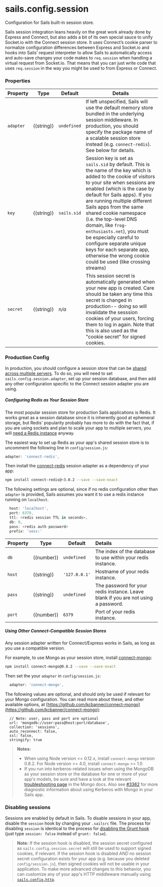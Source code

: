 # sails.config.session

Configuration for Sails built-in session store.

Sails session integration leans heavily on the great work already done by Express and Connect, but also adds
a bit of its own special sauce to unify Socket.io with the Connect session store. It uses Connect&rsquo;s
cookie parser to normalize configuration differences between Express and Socket.io and hooks into Sails&rsquo;
request interpreter to allow Sails to automatically access and auto-save changes your code makes to `req.session`
when handling a virtual request from Socket.io. That means that you can just write code that uses `req.session`
in the way you might be used to from Express or Connect.



### Properties

| Property    | Type       | Default   | Details |
|-------------|:----------:|-----------|---------|
| `adapter` | ((string)) | `undefined` | If left unspecified, Sails will use the default memory store bundled in the underlying session middleware.   In production, you should specify the package name of a scalable session store instead (e.g. `connect-redis`).  See below for details. 
| `key`        | ((string))       | `sails.sid`      | Session key is set as `sails.sid` by default. This is the name of the key which is added to the cookie of visitors to your site when sessions are enabled (which is the case by default for Sails apps). If you are running multiple different Sails apps from the same shared cookie namespace (i.e. the top-level DNS domain, like `frog-enthusiasts.net`), you must be especially careful to configure separate unique keys for each separate app, otherwise the wrong cookie could be used (like crossing streams)
| `secret` | ((string))| _n/a_     | This session secret is automatically generated when your new app is created. Care should be taken any time this secret is changed in production-- doing so will invalidate the sesssion cookies of your users, forcing them to log in again.  Note that this is also used as the "cookie secret" for signed cookies.



### Production Config

In production, you should configure a session store that can be [shared across multiple servers](http://sailsjs.org/documentation/concepts/deployment/scaling).  To do so, you will need to set `sails.config.session.adapter`, set up your session database, and then add any other configuration specific to the Connect session adapter you are using.


##### Configuring Redis as Your Session Store

The most popular session store for production Sails applications is Redis.  It works great as a session database since it is inherently good at ephemeral storage, but Redis' popularity probably has more to do with the fact that, if you are using sockets and plan to scale your app to multiple servers, you will [need a Redis instance](http://sailsjs.org/documentation/concepts/deployment/scaling) anyway.

The easiest way to set up Redis as your app's shared session store is to uncomment the following line in `config/session.js`:

```javascript
adapter: 'connect-redis',
```

Then install the [connect-redis](https://github.com/tj/connect-redis) session adapter as a dependency of your app:

```bash
npm install connect-redis@~3.0.2 --save --save-exact
```

The following settings are optional, since if no redis configuration other than `adapter` is provided, Sails assumes you want it to use a redis instance running on `localhost`.

```javascript
  host: 'localhost',
  port: 6379,
  ttl: <redis session TTL in seconds>,
  db: 0,
  pass: <redis auth password>
  prefix: 'sess:'
```


| Property      | Type       | Default  | Details |
|:--------------|------------|----------|:--------|
| `db`           | ((number))  |`undefined`   | The index of the database to use within your redis instance.
| `host`         | ((string))  |`'127.0.0.1'` | Hostname of your redis instance.
| `pass`         | ((string)) | `undefined` | The password for your redis instance. Leave blank if you are not using a password.
| `port`         | ((number)) |`6379`   | Port of your redis instance.





##### Using Other Connect-Compatible Session Stores

Any session adapter written for Connect/Express works in Sails, as long as you use a compatible version.

For example, to use Mongo as your session store, install [connect-mongo](https://github.com/kcbanner/connect-mongo):

```bash
npm install connect-mongo@0.8.2 --save --save-exact
```

Then set the your `adapter` in `config/session.js`:

```javascript
  adapter: 'connect-mongo',
```

The following values are optional, and should only be used if relevant for your Mongo configuration. You can read more about these, and other available options, at [https://github.com/kcbanner/connect-mongo](https://github.com/kcbanner/connect-mongo):
```
  // Note: user, pass and port are optional
  url: 'mongodb://user:pass@host:port/database',
  collection: 'sessions',
  auto_reconnect: false,
  ssl: false,
  stringify: true
```


> **Notes:**
> * When using Node version <= 0.12.x, install `connect-mongo` version 0.8.2.  For Node version >= 4.0, install `connect-mongo` >= 1.0
> * If you run into kerberos-related issues when using the MongoDB as your session store or the database for one or more of your app's models, be sure and have a look at the relevant [troubleshooting page](http://mongodb.github.io/node-mongodb-native/2.0/getting-started/installation-guide/#troubleshooting) in the Mongo docs.  Also see [#3362](https://github.com/balderdashy/sails/issues/3362) for more diagnostic information about using Kerberos with Mongo in your Sails app.



### Disabling sessions

Sessions are enabled by default in Sails.  To disable sessions in your app, disable the `session` hook by changing your `.sailsrc` file.  The process for disabling `session` is identical to the process for [disabling the Grunt hook](http://sailsjs.org/documentation/concepts/assets/disabling-grunt) (just type `session: false` instead of `grunt: false`).

> **Note:**
> If the session hook is disabled, the session secret configured as `sails.config.session.secret` will still be used to support signed cookies, if relevant.  If the session hook is disabled _AND_ no session secret configuration exists for your app (e.g. because you deleted `config/session.js`), then signed cookies will not be usable in your application.  To make more advanced changes to this behavior, you can customize any of your app's HTTP middleware manually using [`sails.config.http`](http://sailsjs.org/documentation/reference/configuration/sails-config-http).



<docmeta name="displayName" value="sails.config.session">
<docmeta name="pageType" value="property">
